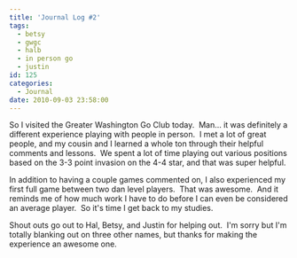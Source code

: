 ```yaml
---
title: 'Journal Log #2'
tags:
  - betsy
  - gwgc
  - halb
  - in person go
  - justin
id: 125
categories:
  - Journal
date: 2010-09-03 23:58:00
---
```


So I visited the Greater Washington Go Club today.  Man... it was definitely a different experience playing with people in person.  I met a lot of great people, and my cousin and I learned a whole ton through their helpful comments and lessons.  We spent a lot of time playing out various positions based on the 3-3 point invasion on the 4-4 star, and that was super helpful.

In addition to having a couple games commented on, I also experienced my first full game between two dan level players.  That was awesome.  And it reminds me of how much work I have to do before I can even be considered an average player.  So it's time I get back to my studies.

Shout outs go out to Hal, Betsy, and Justin for helping out.  I'm sorry but I'm totally blanking out on three other names, but thanks for making the experience an awesome one.